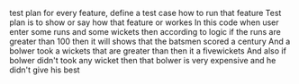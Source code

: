 test plan
for every feature, define a test case
how to run that feature
Test plan is to show or say how that feature or workes
In this code when user enter some runs and some wickets then according to logic if the runs are greater than 100 then it will shows that the batsmen scored a century
And a bolwer took a wickets that are greater than then it a fivewickets
And also if bolwer didn't took any wicket then that bolwer is very expensive and he didn't give his best